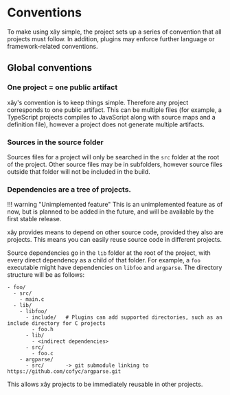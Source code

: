 # Conventions

To make using xây simple, the project sets up a series of convention that all projects must follow. In
addition, plugins may enforce further language or framework-related conventions.

## Global conventions

### One project = one public artifact

xây's convention is to keep things simple. Therefore any project corresponds to one public artifact.
This can be multiple files (for example, a TypeScript projects compiles to JavaScript along with source
maps and a definition file), however a project does not generate multiple artifacts. 

### Sources in the source folder

Sources files for a project will only be searched in the `src` folder at the root of the project. Other source
files may be in subfolders, however source files outside that folder will not be included in the build.

### Dependencies are a tree of projects.


!!! warning "Unimplemented feature"
    This is an unimplemented feature as of now, but is planned to be added in the future, and will be
    available by the first stable release.

    
xây provides means to depend on other source code, provided they also are projects. This means you can easily
reuse source code in different projects.

Source dependencies go in the `lib` folder at the root of the project, with every direct dependency as a child
of that folder. For example, a `foo` executable might have dependencies on `libfoo` and `argparse`. The
directory structure will be as follows:

    - foo/
      - src/
        - main.c
      - lib/
        - libfoo/
          - include/   # Plugins can add supported directories, such as an include directory for C projects
            - foo.h
          - lib/
            - <indirect dependencies>
          - src/
            - foo.c
        - argparse/
          - src/       -> git submodule linking to https://github.com/cofyc/argparse.git

This allows xây projects to be immediately reusable in other projects.